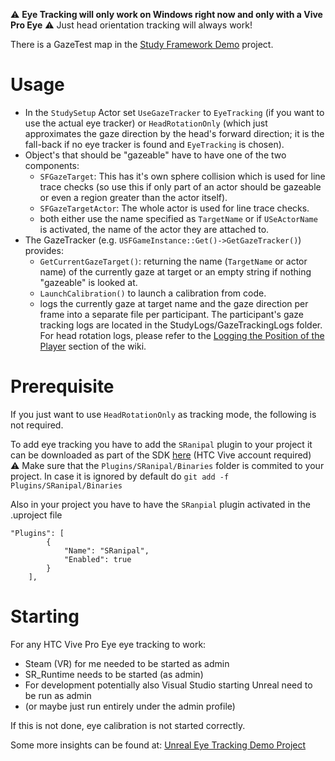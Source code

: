 :warning: **Eye Tracking will only work on Windows right now and only with a Vive Pro Eye** :warning: Just head orientation tracking will always work!

There is a GazeTest map in the [Study Framework Demo](https://git-ce.rwth-aachen.de/vr-vis/VR-Group/study-framework-demo) project.

# Usage

* In the ``StudySetup`` Actor set ``UseGazeTracker`` to ``EyeTracking`` (if you want to use the actual eye tracker) or ``HeadRotationOnly`` (which just approximates the gaze direction by the head's forward direction; it is the fall-back if no eye tracker is found and ``EyeTracking`` is chosen).
* Object's that should be "gazeable" have to have one of the two components:
  * ``SFGazeTarget``: This has it's own sphere collision which is used for line trace checks (so use this if only part of an actor should be gazeable or even a region greater than the actor itself).
  * ``SFGazeTargetActor``: The whole actor is used for line trace checks.
  * both either use the name specified as ``TargetName`` or if ``USeActorName`` is activated, the name of the actor they are attached to.
* The GazeTracker (e.g. ``USFGameInstance::Get()->GetGazeTracker()``) provides:
  * ``GetCurrentGazeTarget()``: returning the name (``TargetName`` or actor name) of the currently gaze at target or an empty string if nothing "gazeable" is looked at.
  * ``LaunchCalibration()`` to launch a calibration from code.
  * logs the currently gaze at target name and the gaze direction per frame into a separate file per participant. The participant's gaze tracking logs are located in the StudyLogs/GazeTrackingLogs folder. For head rotation logs, please refer to the [Logging the Position of the Player](https://git-ce.rwth-aachen.de/vr-vis/VR-Group/unreal-development/plugins/unreal-study-framework/-/wikis/Logging#example-logging-the-position-of-the-player-in-vr) section of the wiki.

# Prerequisite

If you just want to use ``HeadRotationOnly`` as tracking mode, the following is not required.
 
To add eye tracking you have to add the ``SRanipal`` plugin to your project it can be downloaded as part of the SDK [here](https://developer-express.vive.com/resources/vive-sense/eye-and-facial-tracking-sdk/download/latest/) (HTC Vive account required)\
:warning: Make sure that the ``Plugins/SRanipal/Binaries`` folder is commited to your project. In case it is ignored by default do ``git add -f Plugins/SRanipal/Binaries``

Also in your project you have to have the ``SRanpial`` plugin activated in the .uproject file
```
"Plugins": [
		{
			"Name": "SRanipal",
			"Enabled": true
		}
	],
```

# Starting

For any HTC Vive Pro Eye eye tracking to work:
* Steam (VR) for me needed to be started as admin
* SR_Runtime needs to be started (as admin)
* For development potentially also Visual Studio starting Unreal need to be run as admin
* (or maybe just run entirely under the admin profile)

If this is not done, eye calibration is not started correctly.

Some more insights can be found at: [Unreal Eye Tracking Demo Project](https://devhub.vr.rwth-aachen.de/VR-Group/unreal-eye-tracking/-/wikis/home)